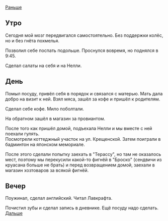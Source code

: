 [Раньше](2020.07.04.md)  
## Утро
Сегодня мой мозг передвигался самостоятельно. Без поддержки колёс, но и без гнёта похмелья.

Позволил себе поспать подольше. Проснулся вовремя, но поднялся в 9:45.

Сделал салаты на себя и на Нелли.
## День
Помыл посуду, привёл себя в порядок и связался с матерью. Мать дала добро на визит к ней. Взял мяса, зашёл за кофе и пришёл к родителям.

Сделал себе кофе. Мило поболтали.

На обратном зашёл в магазин за провиантом.

После того как пришёл домой, подъехала Нелли и мы вместе с ней поехали гулять.  
Посмотрели коттеджный участок на ул. Крещенской. Затем поиграли в бадминтон на японском мемориале.

После этого сделали попытку заехать в "Терассу", но там не оказалось мест, поэтому мы перекусили какой-то фигнёй в "Броско" (сендвичи из круасана больше не брать) и перед возвращением домой, заехали в магазин хозтоваров за всякой фигнёй.
## Вечер
Поужинал, сделал английский. Читал Лавкрафта.

Почистил зубы и сделал запись в дневнике. Ещё посуду надо сделать.  
[Дальше](2020.07.06.md)